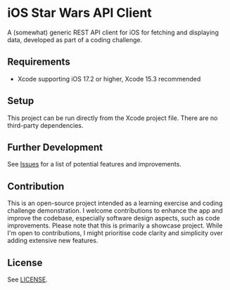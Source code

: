# iOS Star Wars API Client

A (somewhat) generic REST API client for iOS for fetching and displaying data, developed as part of a coding challenge.

## Requirements

- Xcode supporting iOS 17.2 or higher, Xcode 15.3 recommended

## Setup

This project can be run directly from the Xcode project file. There are no third-party dependencies.

## Further Development

See [Issues](https://github.com/easytarget2000/ios-starwars-api-client/issues) for a list of 
potential features and improvements.

## Contribution

This is an open-source project intended as a learning exercise and coding challenge demonstration.
I welcome contributions to enhance the app and improve the codebase, especially software design aspects,
such as code improvements. Please note that this is primarily a showcase project.
While I'm open to contributions, I might prioritise code clarity and simplicity over adding extensive new features.

## License

See [LICENSE](./LICENSE).
